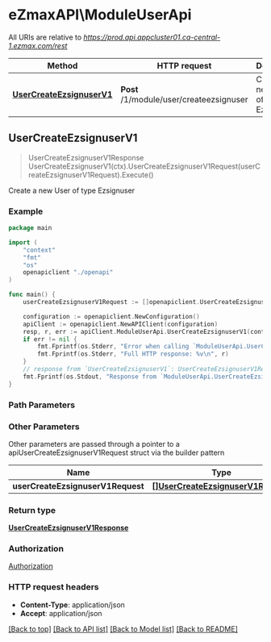 # eZmaxAPI\ModuleUserApi

All URIs are relative to *https://prod.api.appcluster01.ca-central-1.ezmax.com/rest*

Method | HTTP request | Description
------------- | ------------- | -------------
[**UserCreateEzsignuserV1**](ModuleUserApi.md#UserCreateEzsignuserV1) | **Post** /1/module/user/createezsignuser | Create a new User of type Ezsignuser



## UserCreateEzsignuserV1

> UserCreateEzsignuserV1Response UserCreateEzsignuserV1(ctx).UserCreateEzsignuserV1Request(userCreateEzsignuserV1Request).Execute()

Create a new User of type Ezsignuser



### Example

```go
package main

import (
    "context"
    "fmt"
    "os"
    openapiclient "./openapi"
)

func main() {
    userCreateEzsignuserV1Request := []openapiclient.UserCreateEzsignuserV1Request{*openapiclient.NewUserCreateEzsignuserV1Request(int32(2), "John", "Doe", "example@domain.com", "514", "990", "1516")} // []UserCreateEzsignuserV1Request | 

    configuration := openapiclient.NewConfiguration()
    apiClient := openapiclient.NewAPIClient(configuration)
    resp, r, err := apiClient.ModuleUserApi.UserCreateEzsignuserV1(context.Background()).UserCreateEzsignuserV1Request(userCreateEzsignuserV1Request).Execute()
    if err != nil {
        fmt.Fprintf(os.Stderr, "Error when calling `ModuleUserApi.UserCreateEzsignuserV1``: %v\n", err)
        fmt.Fprintf(os.Stderr, "Full HTTP response: %v\n", r)
    }
    // response from `UserCreateEzsignuserV1`: UserCreateEzsignuserV1Response
    fmt.Fprintf(os.Stdout, "Response from `ModuleUserApi.UserCreateEzsignuserV1`: %v\n", resp)
}
```

### Path Parameters



### Other Parameters

Other parameters are passed through a pointer to a apiUserCreateEzsignuserV1Request struct via the builder pattern


Name | Type | Description  | Notes
------------- | ------------- | ------------- | -------------
 **userCreateEzsignuserV1Request** | [**[]UserCreateEzsignuserV1Request**](UserCreateEzsignuserV1Request.md) |  | 

### Return type

[**UserCreateEzsignuserV1Response**](UserCreateEzsignuserV1Response.md)

### Authorization

[Authorization](../README.md#Authorization)

### HTTP request headers

- **Content-Type**: application/json
- **Accept**: application/json

[[Back to top]](#) [[Back to API list]](../README.md#documentation-for-api-endpoints)
[[Back to Model list]](../README.md#documentation-for-models)
[[Back to README]](../README.md)

